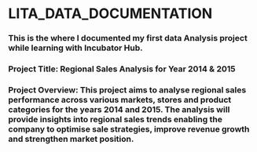 # LITA_DATA_DOCUMENTATION

### This is the where I documented my first data Analysis project while learning with Incubator Hub.

### Project Title: Regional Sales Analysis for Year 2014 & 2015

### Project Overview: This project aims to analyse regional sales performance across various markets, stores and product categories for the years 2014 and 2015. The analysis will provide insights into regional sales trends enabling the company to optimise sale strategies, improve revenue growth and strengthen market position.
